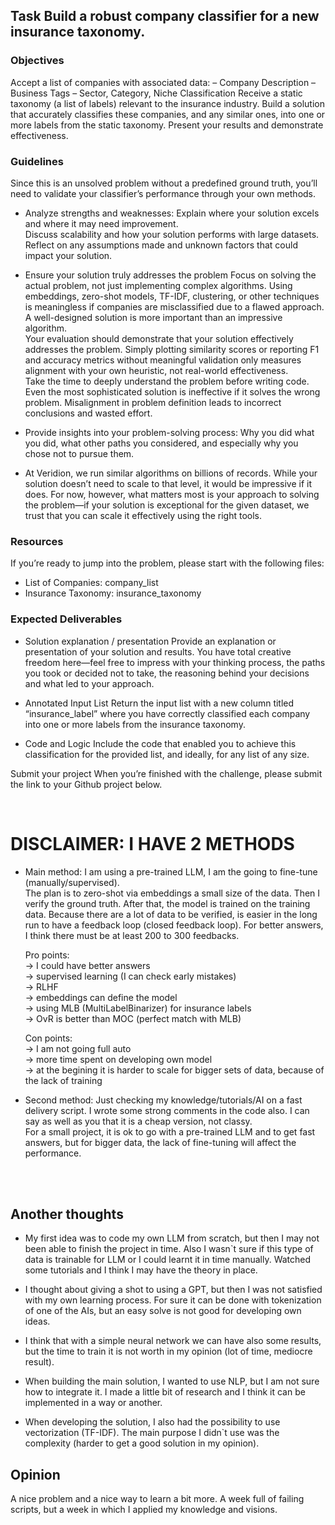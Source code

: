 <h2>Task
Build a robust company classifier for a new insurance taxonomy.</h2>

<h3>Objectives</h3>
Accept a list of companies with associated data:
– Company Description
– Business Tags
– Sector, Category, Niche Classification
Receive a static taxonomy (a list of labels) relevant to the insurance industry.
Build a solution that accurately classifies these companies, and any similar ones, into one or more labels from the static taxonomy.
Present your results and demonstrate effectiveness.

<h3>Guidelines</h3>

Since this is an unsolved problem without a predefined ground truth, you’ll need to validate your classifier’s performance through your own methods.

- Analyze strengths and weaknesses:
  Explain where your solution excels and where it may need improvement.<br>
  Discuss scalability and how your solution performs with large datasets.<br>
  Reflect on any assumptions made and unknown factors that could impact your solution.<br>

- Ensure your solution truly addresses the problem
  Focus on solving the actual problem, not just implementing complex algorithms. Using embeddings, zero-shot models, TF-IDF, clustering, or other techniques is meaningless if companies are misclassified due to a flawed approach. A well-designed solution is more important than an impressive algorithm.<br>
  Your evaluation should demonstrate that your solution effectively addresses the problem. Simply plotting similarity scores or reporting F1 and accuracy metrics without meaningful validation only measures alignment with your own heuristic, not real-world effectiveness.<br>
  Take the time to deeply understand the problem before writing code. Even the most sophisticated solution is ineffective if it solves the wrong problem. Misalignment in problem definition leads to incorrect conclusions and wasted effort.

- Provide insights into your problem-solving process:
  Why you did what you did, what other paths you considered, and especially why you chose not to pursue them.

- At Veridion, we run similar algorithms on billions of records. While your solution doesn’t need to scale to that level, it would be impressive if it does. For now, however, what matters most is your approach to solving the problem—if your solution is exceptional for the given dataset, we trust that you can scale it effectively using the right tools.

<h3>Resources</h3>
If you’re ready to jump into the problem, please start with the following files:

- List of Companies: company_list
- Insurance Taxonomy: insurance_taxonomy

<h3>Expected Deliverables</h3>

- Solution explanation / presentation
  Provide an explanation or presentation of your solution and results. You have total creative freedom here—feel free to impress with your thinking process, the paths you took or decided not to take, the reasoning behind your decisions and what led to your approach.

- Annotated Input List
  Return the input list with a new column titled “insurance_label” where you have correctly classified each company into one or more labels from the insurance taxonomy.

- Code and Logic
  Include the code that enabled you to achieve this classification for the provided list, and ideally, for any list of any size.

Submit your project
When you’re finished with the challenge, please submit the link to your Github project below.

<br>
<h1>DISCLAIMER: I HAVE 2 METHODS</h1>

- Main method:
  I am using a pre-trained LLM, I am the going to fine-tune (manually/supervised).<br>
  The plan is to zero-shot via embeddings a small size of the data. Then I verify the ground truth. After that, the model is trained on the training data. Because there are a lot of data to be verified, is easier in the long run to have a feedback loop (closed feedback loop). For better answers, I think there must be at least 200 to 300 feedbacks.<br>

  Pro points:
  <br>-> I could have better answers
  <br>-> supervised learning (I can check early mistakes)
  <br>-> RLHF
  <br>-> embeddings can define the model
  <br>-> using MLB (MultiLabelBinarizer) for insurance labels
  <br>-> OvR is better than MOC (perfect match with MLB)

  Con points:
  <br>-> I am not going full auto
  <br>-> more time spent on developing own model
  <br>-> at the begining it is harder to scale for bigger sets of data, because of the lack of training

- Second method:
  Just checking my knowledge/tutorials/AI on a fast delivery script. I wrote some strong comments in the code also. I can say as well as you that it is a cheap version, not classy.<br>
  For a small project, it is ok to go with a pre-trained LLM and to get fast answers, but for bigger data, the lack of fine-tuning will affect the performance.

<br><br>

<h2>Another thoughts</h2>

- My first idea was to code my own LLM from scratch, but then I may not been able to finish the project in time. Also I wasn`t sure if this type of data is trainable for LLM or I could learnt it in time manually. Watched some tutorials and I think I may have the theory in place.

- I thought about giving a shot to using a GPT, but then I was not satisfied with my own learning process. For sure it can be done with tokenization of one of the AIs, but an easy solve is not good for developing own ideas.

- I think that with a simple neural network we can have also some results, but the time to train it is not worth in my opinion (lot of time, mediocre result).

- When building the main solution, I wanted to use NLP, but I am not sure how to integrate it. I made a little bit of research and I think it can be implemented in a way or another.

- When developing the solution, I also had the possibility to use vectorization (TF-IDF). The main purpose I didn`t use was the complexity (harder to get a good solution in my opinion).

<h2>Opinion</h2>
A nice problem and a nice way to learn a bit more. A week full of failing scripts, but a week in which I applied my knowledge and visions.
